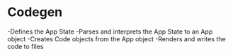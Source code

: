 Codegen
=======

-Defines the App State
-Parses and interprets the App State to an App object
-Creates Code objects from the App object
-Renders and writes the code to files

